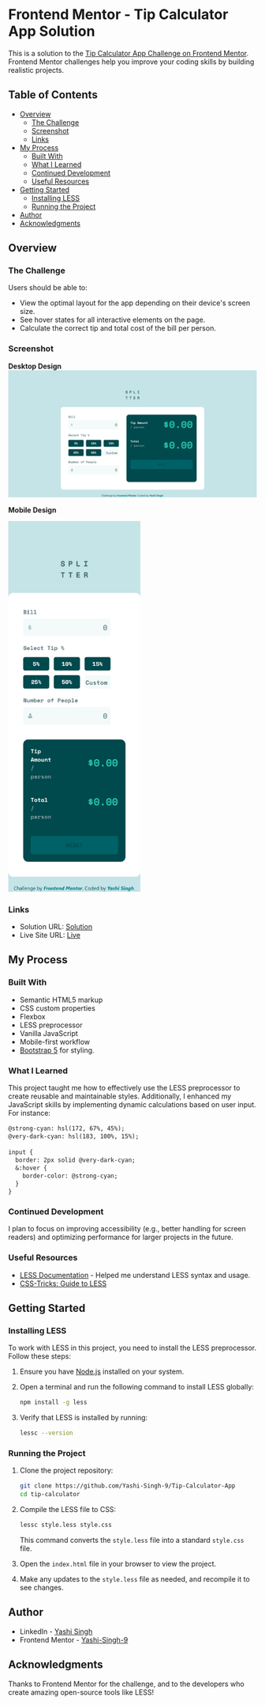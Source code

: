 # Frontend Mentor - Tip Calculator App Solution

This is a solution to the [Tip Calculator App Challenge on Frontend Mentor](https://www.frontendmentor.io/challenges/tip-calculator-app-ugJNGbJUX). Frontend Mentor challenges help you improve your coding skills by building realistic projects.

## Table of Contents

- [Overview](#overview)
  - [The Challenge](#the-challenge)
  - [Screenshot](#screenshot)
  - [Links](#links)
- [My Process](#my-process)
  - [Built With](#built-with)
  - [What I Learned](#what-i-learned)
  - [Continued Development](#continued-development)
  - [Useful Resources](#useful-resources)
- [Getting Started](#getting-started)
  - [Installing LESS](#installing-less)
  - [Running the Project](#running-the-project)
- [Author](#author)
- [Acknowledgments](#acknowledgments)

## Overview

### The Challenge

Users should be able to:

- View the optimal layout for the app depending on their device's screen size.
- See hover states for all interactive elements on the page.
- Calculate the correct tip and total cost of the bill per person.

### Screenshot

**Desktop Design**
![](design/desktop-design.png)

**Mobile Design**

<img src="design/mobile-design.png" height="750">

### Links

- Solution URL: [Solution](https://www.frontendmentor.io/solutions/tip-calculator-app-6rV_bqW6vq)
- Live Site URL: [Live](https://yashi-singh-9.github.io/Tip-Calculator-App/)

## My Process

### Built With

- Semantic HTML5 markup
- CSS custom properties
- Flexbox
- LESS preprocessor
- Vanilla JavaScript
- Mobile-first workflow
- [Bootstrap 5](https://getbootstrap.com/) for styling.

### What I Learned

This project taught me how to effectively use the LESS preprocessor to create reusable and maintainable styles. Additionally, I enhanced my JavaScript skills by implementing dynamic calculations based on user input. For instance:

```less
@strong-cyan: hsl(172, 67%, 45%);
@very-dark-cyan: hsl(183, 100%, 15%);

input {
  border: 2px solid @very-dark-cyan;
  &:hover {
    border-color: @strong-cyan;
  }
}
```

### Continued Development

I plan to focus on improving accessibility (e.g., better handling for screen readers) and optimizing performance for larger projects in the future.

### Useful Resources

- [LESS Documentation](https://lesscss.org/) - Helped me understand LESS syntax and usage.
- [CSS-Tricks: Guide to LESS](https://css-tricks.com/less/)

## Getting Started

### Installing LESS

To work with LESS in this project, you need to install the LESS preprocessor. Follow these steps:

1. Ensure you have [Node.js](https://nodejs.org/) installed on your system.
2. Open a terminal and run the following command to install LESS globally:

   ```bash
   npm install -g less
   ```

3. Verify that LESS is installed by running:

   ```bash
   lessc --version
   ```

### Running the Project

1. Clone the project repository:

   ```bash
   git clone https://github.com/Yashi-Singh-9/Tip-Calculator-App
   cd tip-calculator
   ```

2. Compile the LESS file to CSS:

   ```bash
   lessc style.less style.css
   ```

   This command converts the `style.less` file into a standard `style.css` file.

3. Open the `index.html` file in your browser to view the project.

4. Make any updates to the `style.less` file as needed, and recompile it to see changes.

## Author

- LinkedIn - [Yashi Singh](https://www.linkedin.com/in/yashi-singh-b4143a246/)
- Frontend Mentor - [Yashi-Singh-9](https://www.frontendmentor.io/profile/Yashi-Singh-9)

## Acknowledgments

Thanks to Frontend Mentor for the challenge, and to the developers who create amazing open-source tools like LESS!
